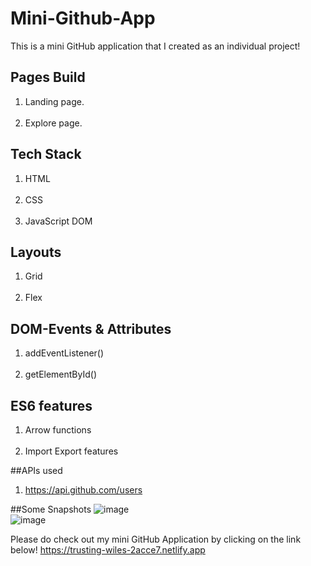 # Mini-Github-App
This is a mini GitHub application that I created as an individual project!

## Pages Build
 1. Landing page.<br/><br/>
 2. Explore page.<br/>

## Tech Stack
1. HTML<br/><br/>
2. CSS<br/><br/>
3. JavaScript DOM<br/>

## Layouts
 1. Grid<br/><br/>
 2. Flex<br/>

## DOM-Events & Attributes
 1. addEventListener()<br/><br/>
 2. getElementById()<br/>

## ES6 features
 1. Arrow functions<br/><br/>
 2. Import Export features<br/>

##APIs used
 1. https://api.github.com/users

##Some Snapshots
![image](https://user-images.githubusercontent.com/87031922/158336616-1adfd527-35eb-4340-940b-2174a6a213da.png)<br/>
![image](https://user-images.githubusercontent.com/87031922/158336726-9886bb6d-01ed-47ae-9163-d0a8ada01211.png)


Please do check out my mini GitHub Application by clicking on the link below!
https://trusting-wiles-2acce7.netlify.app
